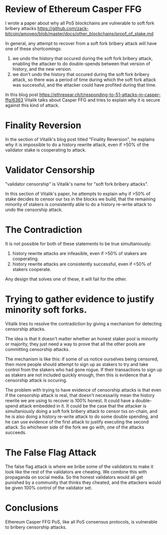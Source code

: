 Review of Ethereum Casper FFG
==========

I wrote a paper about why all PoS blockchains are vulnerable to soft fork bribery attacks https://github.com/zack-bitcoin/amoveo/blob/master/docs/other_blockchains/proof_of_stake.md

In general, any attempt to recover from a soft fork bribery attack will have one of these shortcomings:
1) we undo the history that occured during the soft fork bribery attack, enabling the attacker to do double-spends between that version of history, and the new version.
2) we don't undo the history that occured during the soft fork bribery attack, so there was a period of time during which the soft fork attack was successful, and the attacker could have profited during that time.

In this blog post https://ethresear.ch/t/responding-to-51-attacks-in-casper-ffg/6363
Vitalik talks about Casper FFG and tries to explain why it is secure against this kind of attack.

Finality Reversion
==========

In the section of Vitalik's blog post titled "Finality Reversion", he explains why it is impossible to do a history rewrite attack, even if >50% of the validator stake is cooperating to attack.

Validator Censorship
==========

"validator censorship" is Vitalik's name for "soft fork bribery attacks".

In this section of Vitalik's paper, he attempts to explain why if >50% of stake decides to censor our txs in the blocks we build, that the remaining minority of stakers is consistently able to do a history re-write attack to undo the censorship attack.

The Contradiction
==========

It is not possible for both of these statements to be true simultaniously:

1) history rewrite attacks are infeasible, even if >50% of stakers are cooperating.
2) history rewrite attacks are consistently successful, even if <50% of stakers cooperate.

Any design that solves one of these, it will fail for the other.

Trying to gather evidence to justify minority soft forks.
==========

Vitalik tries to resolve the contradiction by giving a mechanism for detecting censorship attacks.

The idea is that it doesn't matter whether an honest staker pool is minority or majority, they just need a way to prove that all the other pools are committing censorship attacks.

The mechanism is like this: if some of us notice ourselves being censored, then more people should attempt to sign up as stakers to try and take control from the stakers who had gone rogue. If their transactions to sign up as stakers are not included quickly enough, then this is evidence that a censorship attack is occuring.

The problem with trying to have evidence of censorship attacks is that even if the censorship attack is real, that doesn't necessarily mean the history rewrite we are using to recover is 100% honest. It could have a double-spend attack embedded in it. It could be the case that the attacker is simultaniously doing a soft fork bribery attack to censor txs on-chain, and he is also doing a history re-write attack to do some double spending, and he can use evidence of the first attack to justify executing the second attack. So whichever side of the fork we go with, one of the attacks succeeds.

The False Flag Attack
=======

The false flag attack is where we bribe some of the validators to make it look like the rest of the validators are cheating. We combine this with propaganda on social media.
So the honest validators would all get punished by a community that thinks they cheated, and the attackers would be given 100% control of the validator set.

Conclusions
=======

Ethereum Casper FFG PoS, like all PoS consensus protocols, is vulnerable to bribery censorship attacks.

